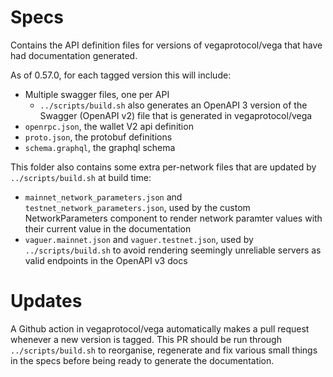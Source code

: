 # Specs

Contains the API definition files for versions of vegaprotocol/vega that have had documentation generated.

As of 0.57.0, for each tagged version this will include:
- Multiple swagger files, one per API
  - `../scripts/build.sh` also generates an OpenAPI 3 version of the Swagger (OpenAPI v2) file that is generated in vegaprotocol/vega
- `openrpc.json`, the wallet V2 api definition
- `proto.json`, the protobuf definitions
- `schema.graphql`, the graphql schema

This folder also contains some extra per-network files that are updated by `../scripts/build.sh` at build time:
- `mainnet_network_parameters.json` and `testnet_network_parameters.json`, used by the custom NetworkParameters component to render network paramter values with their current value in the documentation
- `vaguer.mainnet.json` and `vaguer.testnet.json`, used by `../scripts/build.sh` to avoid rendering seemingly unreliable servers as valid endpoints in the OpenAPI v3 docs

# Updates
A Github action in vegaprotocol/vega automatically makes a pull request whenever a new version is tagged. This PR should be run through `../scripts/build.sh` to reorganise, regenerate and fix various small things in the specs before being ready to generate the documentation.

